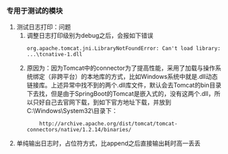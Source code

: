 ### 专用于测试的模块
1. 测试日志打印：问题
    1. 调整日志打印级别为debug之后，会报如下错误
        ```
        org.apache.tomcat.jni.LibraryNotFoundError: Can't load library: ...\tcnative-1.dll
        ```
    1. 原因为：因为Tomcat中的connector为了提高性能，采用了加载与操作系统绑定（非跨平台）的本地库的方式，比如Windows系统中就是.dll动态链接库。上述异常中找不到的两个.dll库文件，默认会去Tomcat的bin目录下去找，但是由于SpringBoot的Tomcat是嵌入式的，没有这两个.dll，所以只好自己去官网下载，到如下官方地址下载，并放到C:\Windows\System32\目录下：
       ```
           http://archive.apache.org/dist/tomcat/tomcat-connectors/native/1.2.14/binaries/
       ```
1. 单纯输出日志时，占位符方式，比append之后直接输出耗时高一丢丢